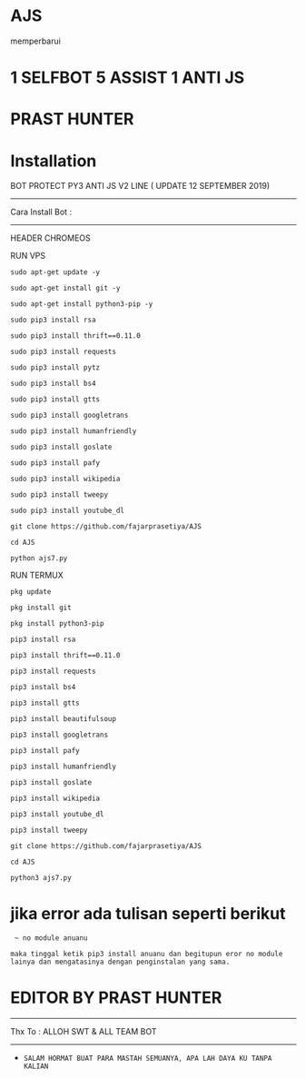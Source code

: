 # AJS
memperbarui
# 1 SELFBOT 5 ASSIST 1 ANTI JS

# PRAST HUNTER

# Installation #

BOT PROTECT PY3 ANTI JS V2 LINE ( UPDATE 12 SEPTEMBER 2019)

------

Cara Install Bot :

------

HEADER CHROMEOS

  RUN VPS 

    sudo apt-get update -y

    sudo apt-get install git -y

    sudo apt-get install python3-pip -y

    sudo pip3 install rsa

    sudo pip3 install thrift==0.11.0

    sudo pip3 install requests

    sudo pip3 install pytz

    sudo pip3 install bs4

    sudo pip3 install gtts

    sudo pip3 install googletrans

    sudo pip3 install humanfriendly

    sudo pip3 install goslate

    sudo pip3 install pafy

    sudo pip3 install wikipedia

    sudo pip3 install tweepy

    sudo pip3 install youtube_dl

    git clone https://github.com/fajarprasetiya/AJS

    cd AJS

    python ajs7.py

  RUN TERMUX 

    pkg update

    pkg install git

    pkg install python3-pip

    pip3 install rsa

    pip3 install thrift==0.11.0

    pip3 install requests

    pip3 install bs4

    pip3 install gtts

    pip3 install beautifulsoup

    pip3 install googletrans

    pip3 install pafy

    pip3 install humanfriendly

    pip3 install goslate

    pip3 install wikipedia

    pip3 install youtube_dl

    pip3 install tweepy

    git clone https://github.com/fajarprasetiya/AJS

    cd AJS

    python3 ajs7.py

# jika error ada tulisan seperti berikut

     ~ no module anuanu 

    maka tinggal ketik pip3 install anuanu dan begitupun eror no module lainya dan mengatasinya dengan penginstalan yang sama.

# EDITOR BY PRAST HUNTER

------

Thx To : ALLOH SWT & ALL TEAM BOT

------

- `SALAM HORMAT BUAT PARA MASTAH SEMUANYA, APA LAH DAYA KU TANPA KALIAN `
